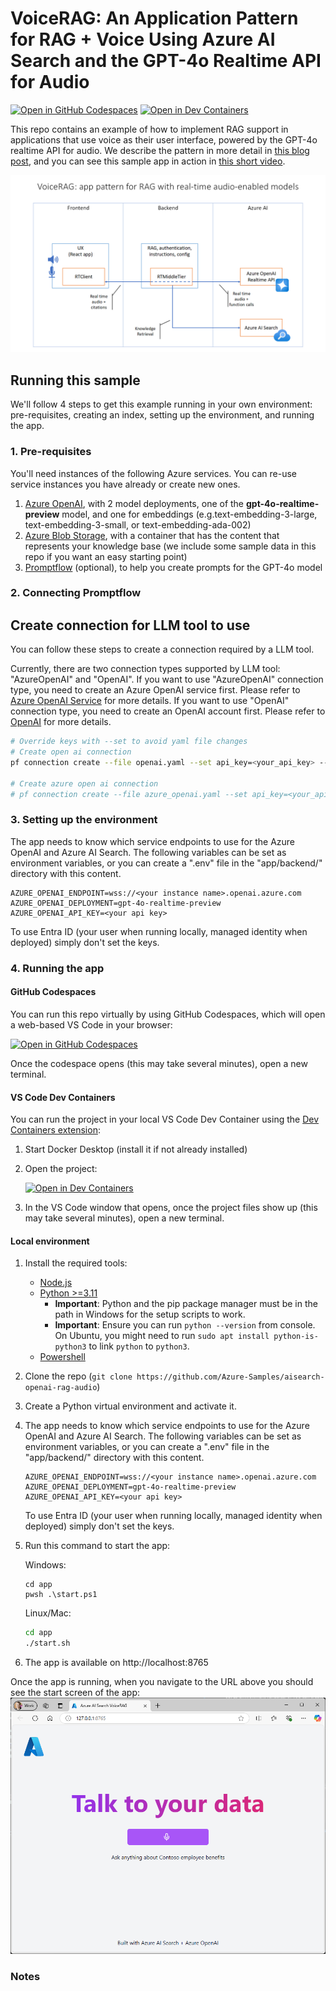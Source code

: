 # VoiceRAG: An Application Pattern for RAG + Voice Using Azure AI Search and the GPT-4o Realtime API for Audio

[![Open in GitHub Codespaces](https://img.shields.io/static/v1?style=for-the-badge&label=GitHub+Codespaces&message=Open&color=brightgreen&logo=github)](https://github.com/codespaces/new?hide_repo_select=true&ref=main&skip_quickstart=true&machine=basicLinux32gb&repo=860141324&devcontainer_path=.devcontainer%2Fdevcontainer.json&geo=WestUs2)
[![Open in Dev Containers](https://img.shields.io/static/v1?style=for-the-badge&label=Dev%20Containers&message=Open&color=blue&logo=visualstudiocode)](https://vscode.dev/redirect?url=vscode://ms-vscode-remote.remote-containers/cloneInVolume?url=https://github.com/Azure-Samples/aisearch-openai-rag-audio)

This repo contains an example of how to implement RAG support in applications that use voice as their user interface, powered by the GPT-4o realtime API for audio. We describe the pattern in more detail in [this blog post](https://aka.ms/voicerag), and you can see this sample app in action in [this short video](https://youtu.be/vXJka8xZ9Ko).

![RTMTPattern](docs/RTMTPattern.png)

## Running this sample
We'll follow 4 steps to get this example running in your own environment: pre-requisites, creating an index, setting up the environment, and running the app.

### 1. Pre-requisites
You'll need instances of the following Azure services. You can re-use service instances you have already or create new ones.
1. [Azure OpenAI](https://ms.portal.azure.com/#create/Microsoft.CognitiveServicesOpenAI), with 2 model deployments, one of the **gpt-4o-realtime-preview** model, and one for embeddings (e.g.text-embedding-3-large, text-embedding-3-small, or text-embedding-ada-002)
2. [Azure Blob Storage](https://ms.portal.azure.com/#create/Microsoft.StorageAccount-ARM), with a container that has the content that represents your knowledge base (we include some sample data in this repo if you want an easy starting point)
3. [Promptflow](https://aka.ms/promptflow) (optional), to help you create prompts for the GPT-4o model

### 2. Connecting Promptflow

## Create connection for LLM tool to use
You can follow these steps to create a connection required by a LLM tool.

Currently, there are two connection types supported by LLM tool: "AzureOpenAI" and "OpenAI". If you want to use "AzureOpenAI" connection type, you need to create an Azure OpenAI service first. Please refer to [Azure OpenAI Service](https://azure.microsoft.com/en-us/products/cognitive-services/openai-service/) for more details. If you want to use "OpenAI" connection type, you need to create an OpenAI account first. Please refer to [OpenAI](https://platform.openai.com/) for more details.

```bash
# Override keys with --set to avoid yaml file changes
# Create open ai connection
pf connection create --file openai.yaml --set api_key=<your_api_key> --name open_ai_connection

# Create azure open ai connection
# pf connection create --file azure_openai.yaml --set api_key=<your_api_key> api_base=<your_api_base> --name open_ai_connection
```

### 3. Setting up the environment
The app needs to know which service endpoints to use for the Azure OpenAI and Azure AI Search. The following variables can be set as environment variables, or you can create a ".env" file in the "app/backend/" directory with this content.
   ```
   AZURE_OPENAI_ENDPOINT=wss://<your instance name>.openai.azure.com
   AZURE_OPENAI_DEPLOYMENT=gpt-4o-realtime-preview
   AZURE_OPENAI_API_KEY=<your api key>
   ```
   To use Entra ID (your user when running locally, managed identity when deployed) simply don't set the keys. 

### 4. Running the app

#### GitHub Codespaces
You can run this repo virtually by using GitHub Codespaces, which will open a web-based VS Code in your browser:

[![Open in GitHub Codespaces](https://img.shields.io/static/v1?style=for-the-badge&label=GitHub+Codespaces&message=Open&color=brightgreen&logo=github)](https://github.com/codespaces/new?hide_repo_select=true&ref=main&skip_quickstart=true&machine=basicLinux32gb&repo=860141324&devcontainer_path=.devcontainer%2Fdevcontainer.json&geo=WestUs2)

Once the codespace opens (this may take several minutes), open a new terminal.

#### VS Code Dev Containers
You can run the project in your local VS Code Dev Container using the [Dev Containers extension](https://marketplace.visualstudio.com/items?itemName=ms-vscode-remote.remote-containers):

1. Start Docker Desktop (install it if not already installed)
2. Open the project:

    [![Open in Dev Containers](https://img.shields.io/static/v1?style=for-the-badge&label=Dev%20Containers&message=Open&color=blue&logo=visualstudiocode)](https://vscode.dev/redirect?url=vscode://ms-vscode-remote.remote-containers/cloneInVolume?url=https://github.com/azure-samples/aisearch-openai-rag-audio)
3. In the VS Code window that opens, once the project files show up (this may take several minutes), open a new terminal.

#### Local environment
1. Install the required tools:
   - [Node.js](https://nodejs.org/en)
   - [Python >=3.11](https://www.python.org/downloads/)
      - **Important**: Python and the pip package manager must be in the path in Windows for the setup scripts to work.
      - **Important**: Ensure you can run `python --version` from console. On Ubuntu, you might need to run `sudo apt install python-is-python3` to link `python` to `python3`.
   - [Powershell](https://learn.microsoft.com/powershell/scripting/install/installing-powershell)

2. Clone the repo (`git clone https://github.com/Azure-Samples/aisearch-openai-rag-audio`)
3. Create a Python virtual environment and activate it.
4. The app needs to know which service endpoints to use for the Azure OpenAI and Azure AI Search. The following variables can be set as environment variables, or you can create a ".env" file in the "app/backend/" directory with this content.
   ```
   AZURE_OPENAI_ENDPOINT=wss://<your instance name>.openai.azure.com
   AZURE_OPENAI_DEPLOYMENT=gpt-4o-realtime-preview
   AZURE_OPENAI_API_KEY=<your api key>
   ```
   To use Entra ID (your user when running locally, managed identity when deployed) simply don't set the keys.  
5. Run this command to start the app:

   Windows:

   ```pwsh
   cd app
   pwsh .\start.ps1
   ```

   Linux/Mac:

   ```bash
   cd app
   ./start.sh
   ```

6. The app is available on http://localhost:8765

Once the app is running, when you navigate to the URL above you should see the start screen of the app:
![app screenshot](docs/talktoyourdataapp.png)

### Notes
